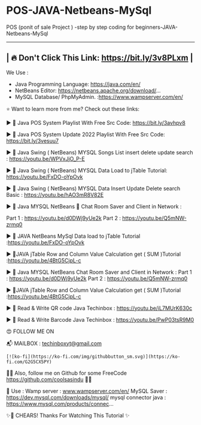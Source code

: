 # POS-JAVA-Netbeans-MySql
POS (ponit of sale Project ) -step by step coding for beginners-JAVA-Netbeans-MySql

-----------------------------------------------------------------------------------------------------------------
|               🔥       Don't Click This Link: https://bit.ly/3v8PLxm                        |
-----------------------------------------------------------------------------------------------------------------

 We  Use :
- Java Programming Language: https://java.com/en/
- NetBeans Editor:  https://netbeans.apache.org/download/...
- MySQL Database/ PhpMyAdmin.  :https://www.wampserver.com/en/


⭐️ Want to learn more from me? Check out these links:

►  🔵 Java POS System Playlist With Free Src Code: https://bit.ly/3avhpv8 
   
►  🔴  Java POS System Update 2022 Playlist With Free Src Code: https://bit.ly/3vesuu7

►  🔵  Java Swing ( NetBeans) MYSQL Songs List insert delete update search : https://youtu.be/WPVxJjO_P-E

   ►  🔴   Java Swing ( NetBeans) MYSQL  Data Load to jTable Tutorial: https://youtu.be/FxDO-oYpOvk

►  🔵  Java Swing ( NetBeans) MYSQL Data  Insert  Update Delete search Basic :  https://youtu.be/hAO3mR8V82E

►  🔴   Java MYSQL NetBeans 📱 Chat Room Saver and Client in Network : 

  Part 1 : https://youtu.be/d0DWj9yUe2k  Part 2 :  https://youtu.be/Q5mNW-zrmq0

►  🔵  JAVA NetBeans MySql Data load to jTable Tutorial :https://youtu.be/FxDO-oYpOvk

►  🔴JAVA jTable Row and Column Value Calculation get ( SUM )Tutorial :https://youtu.be/4BtG5CjpL-c

►  🔵  Java MYSQL NetBeans Chat Room Saver and Client in Network :
 Part 1 :  https://youtu.be/d0DWj9yUe2k  Part 2 :  https://youtu.be/Q5mNW-zrmq0

►  🔴JAVA jTable Row and Column Value Calculation get ( SUM )Tutorial :https://youtu.be/4BtG5CjpL-c
   
►  🔵  Read & Write QR code Java  Techinbox : https://youtu.be/iL7MUrK630c

►  🔴  Read & Write Barcode Java  Techinbox : https://youtu.be/PwP03tsR9M0

😍 FOLLOW ME ON 

   
   📬  MAILBOX  : techinboxyt@gmail.com
   
    [![ko-fi](https://ko-fi.com/img/githubbutton_sm.svg)](https://ko-fi.com/G2G5CX5PY)
    
✌🏽 Also, follow me on Github for some FreeCode https://github.com/coolsasindu ✌🏽

👻 Use :
Wamp server : www.wampserver.com/en/
MySQL Saver : https://dev.mysql.com/downloads/mysql/
mysql connector java : https://www.mysql.com/products/connec...

✨🥤 CHEARS!  Thanks For Watching This Tutorial  ✨
